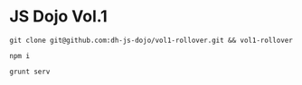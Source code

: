 JS Dojo Vol.1
========================

```
git clone git@github.com:dh-js-dojo/vol1-rollover.git && vol1-rollover

npm i

grunt serv

```


